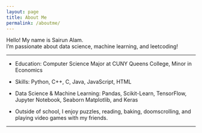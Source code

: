 ```yaml
---
layout: page
title: About Me
permalink: /aboutme/
---
```



Hello! My name is Sairun Alam.  
I’m passionate about data science, machine learning, and leetcoding!  

---
- Education: Computer Science Major at CUNY Queens College, Minor in Economics 
- Skills: Python, C++, C, Java, JavaScript, HTML
- Data Science & Machine Learning: Pandas, Scikit-Learn, TensorFlow, Jupyter Notebook, Seaborn Matplotlib, and Keras

- Outside of school, I enjoy puzzles, reading, baking, doomscrolling, and playing video games with my friends.  
---
